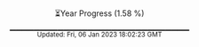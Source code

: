 <p align="center">
⏳Year Progress (1.58 %) <br>
▁▁▁▁▁▁▁▁▁▁▁▁▁▁▁▁▁▁▁▁▁▁▁▁▁▁▁▁▁▁ <br>
<sub>Updated: Fri, 06 Jan 2023 18:02:23 GMT</sub>
</p>

